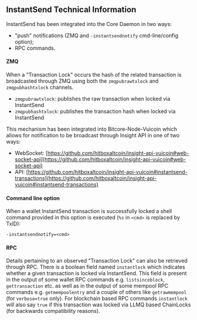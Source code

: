 ## InstantSend Technical Information

InstantSend has been integrated into the Core Daemon in two ways:
* "push" notifications (ZMQ and `-instantsendnotify` cmd-line/config option);
* RPC commands.

#### ZMQ

When a "Transaction Lock" occurs the hash of the related transaction is broadcasted through ZMQ using both the `zmqpubrawtxlock` and `zmqpubhashtxlock` channels.

* `zmqpubrawtxlock`: publishes the raw transaction when locked via InstantSend
* `zmqpubhashtxlock`: publishes the transaction hash when locked via InstantSend

This mechanism has been integrated into Bitcore-Node-Vuicoin which allows for notification to be broadcast through Insight API in one of two ways:
* WebSocket: [https://github.com/hitboxaltcoin/insight-api-vuicoin#web-socket-api](https://github.com/hitboxaltcoin/insight-api-vuicoin#web-socket-api)
* API: [https://github.com/hitboxaltcoin/insight-api-vuicoin#instantsend-transactions](https://github.com/hitboxaltcoin/insight-api-vuicoin#instantsend-transactions)

#### Command line option

When a wallet InstantSend transaction is successfully locked a shell command provided in this option is executed (`%s` in `<cmd>` is replaced by TxID):

```
-instantsendnotify=<cmd>
```

#### RPC

Details pertaining to an observed "Transaction Lock" can also be retrieved through RPC. There is a boolean field named `instantlock` which indicates whether a given transaction is locked via InstantSend. This field is present in the output of some wallet RPC commands e.g. `listsinceblock`, `gettransaction` etc. as well as in the output of some mempool RPC commands e.g. `getmempoolentry` and a couple of others like `getrawmempool` (for `verbose=true` only). For blockchain based RPC commands `instantlock` will also say `true` if this transaction was locked via LLMQ based ChainLocks (for backwards compatibility reasons).
